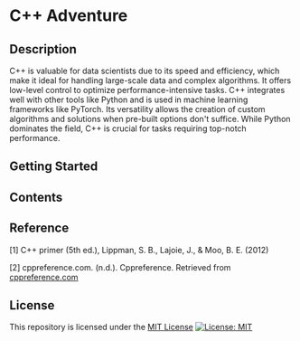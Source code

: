 # C++ Adventure

## Description

C++ is valuable for data scientists due to its speed and efficiency, which make it ideal for handling large-scale data and complex algorithms. It offers low-level control to optimize performance-intensive tasks. C++ integrates well with other tools like Python and is used in machine learning frameworks like PyTorch. Its versatility allows the creation of custom algorithms and solutions when pre-built options don't suffice. While Python dominates the field, C++ is crucial for tasks requiring top-notch performance.

## Getting Started


## Contents

## Reference

[1] C++ primer (5th ed.), Lippman, S. B., Lajoie, J., & Moo, B. E. (2012)

[2] cppreference.com. (n.d.). Cppreference. Retrieved from [cppreference.com](https://en.cppreference.com/w/)

## License
This repository is licensed under the [MIT License](LICENSE) 
[![License: MIT](https://img.shields.io/badge/License-MIT-yellow.svg)](https://opensource.org/licenses/MIT)
